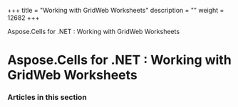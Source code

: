 +++
title = "Working with GridWeb Worksheets" 
description = "" 
weight = 12682 
+++

Aspose.Cells for .NET : Working with GridWeb Worksheets  

# Aspose.Cells for .NET : Working with GridWeb Worksheets


### Articles in this section

           

